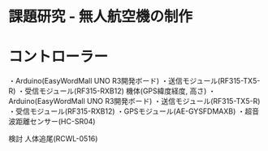 # 課題研究 - 無人航空機の制作

<h1>コントローラー</h1>
	・Arduino(EasyWordMall UNO R3開発ボード)
	・送信モジュール(RF315-TX5-R)
	・受信モジュール(RF315-RXB12)
機体(GPS緯度経度, 高さ)
	・Arduino(EasyWordMall UNO R3開発ボード)
	・送信モジュール(RF315-TX5-R)
	・受信モジュール(RF315-RXB12)
	・GPSモジュール(AE-GYSFDMAXB)
	・超音波距離センサー(HC-SR04)


検討
人体追尾(RCWL-0516)
